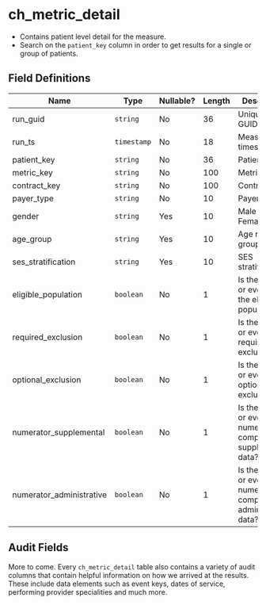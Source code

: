 # ch_metric_detail

- Contains patient level detail for the measure.
- Search on the `patient_key` column in order to get results for a single or group of patients.

## Field Definitions

| Name | Type | Nullable? | Length | Description | Values |
| --- | --- | --- | --- | --- | --- |
| run_guid | `string` | No | 36 | Unique run GUID |  |
| run_ts | `timestamp` | No | 18 | Measure run timestamp |  |
| patient_key | `string` | No | 36 | Patient Key |  |
| metric_key | `string` | No | 100 | Metric Key |  |
| contract_key | `string` | No | 100 | Contract key |  |
| payer_type | `string` | No | 10 | Payer Type |  |
| gender | `string` | Yes | 10 | Male or Female | `M or `F` |
| age_group | `string` | Yes | 10 | Age range grouping. | Ex: `18-64` |
| ses_stratification | `string` | Yes | 10 | SES stratifications. |  |
| eligible_population | `boolean` | No | 1 | Is the patient or event in the eligible population? | `true` or `false` |
| required_exclusion | `boolean` | No | 1 | Is the patient or event a required exclusion? | `true` or `false` |
| optional_exclusion | `boolean` | No | 1 | Is the patient or event an optional exclusion? | `true` or `false` |
| numerator_supplemental | `boolean` | No | 1 | Is the patient or event numerator complaint by supplemental data? | `true` or `false` |
| numerator_administrative | `boolean` | No | 1 | Is the patient or event numerator compliant by administrative data? | `true` or `false` |

## Audit Fields

More to come.  Every `ch_metric_detail` table also contains a variety of audit columns that contain helpful information on how we arrived at the results.  These include data elements such as event keys, dates of service, performing provider specialities and much more.